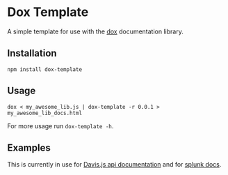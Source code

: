 # Dox Template

A simple template for use with the [dox](http://github.com/visionmedia/dox) documentation library.

## Installation

    npm install dox-template

## Usage

    dox < my_awesome_lib.js | dox-template -r 0.0.1 > my_awesome_lib_docs.html

For more usage run `dox-template -h`.

## Examples

This is currently in use for [Davis.js api documentation](http://olivernn.github.com/davis.js/docs/) and for [splunk docs](http://splunk.github.com/splunk-sdk-javascript/docs/0.1.0/index.html).
